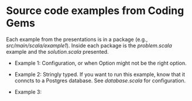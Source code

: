 # Source code examples from Coding Gems

Each example from the presentations is in a package (e.g., _src/main/scala/example1_). Inside
each package is the _problem.scala_ example and the _solution.scala_ presented.

* Example 1: Configuration, or when Option might not be the right option.

* Example 2: Stringly typed. If you want to run this example, know that it conncts to a Postgres database.  See _database.scala_ for configuration.

* Example 3:



